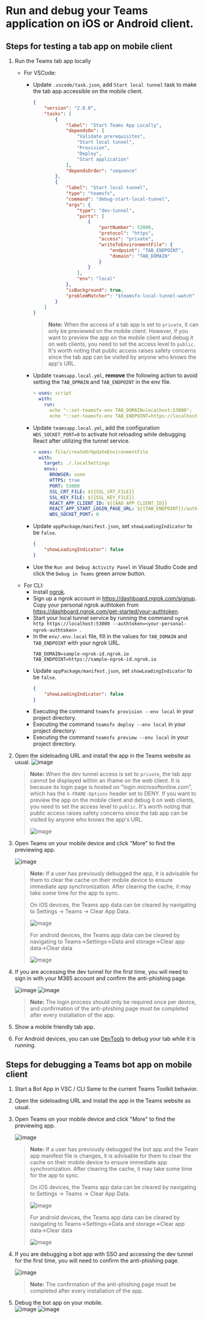 # Run and debug your Teams application on iOS or Android client.
## Steps for testing a tab app on mobile client

1. Run the Teams tab app locally
   - For VSCode:
     - Update `.vscode/task.json`, add `Start local tunnel` task to make the tab app accessible on the mobile client. 
        ```json
        {
            "version": "2.0.0",
            "tasks": [
                {
                    "label": "Start Teams App Locally",
                    "dependsOn": [
                        "Validate prerequisites",
                        "Start local tunnel",
                        "Provision",
                        "Deploy",
                        "Start application"
                    ],
                    "dependsOrder": "sequence"
                },
                {
                    "label": "Start local tunnel",
                    "type": "teamsfx",
                    "command": "debug-start-local-tunnel",
                    "args": {
                        "type": "dev-tunnel",
                        "ports": [
                            {
                                "portNumber": 53000,
                                "protocol": "https",
                                "access": "private",
                                "writeToEnvironmentFile": {
                                    "endpoint": "TAB_ENDPOINT",
                                    "domain": "TAB_DOMAIN"
                                }
                            }
                        ],
                        "env": "local"
                    },
                    "isBackground": true,
                    "problemMatcher": "$teamsfx-local-tunnel-watch"
                }
            ]
        }
        ```
        > **Note:** When the access of a tab app is set to `private`, it can only be previewed on the mobile client. However, if you want to preview the app on the mobile client and debug it on web clients, you need to set the access level to `public`. It's worth noting that public access raises safety concerns since the tab app can be visited by anyone who knows the app's URL. 
      - Update `teamsapp.local.yml`, **remove** the following action to avoid setting the `TAB_DPMAIN` and `TAB_ENDPOINT` in the env file. 
         ```yaml
         - uses: script
           with:
             run:
               echo "::set-teamsfx-env TAB_DOMAIN=localhost:53000";
               echo "::set-teamsfx-env TAB_ENDPOINT=https://localhost:53000"; 
         ```

      - Update `teamsapp.local.yml`, add the configuration `WDS_SOCKET_PORT=0` to activate hot reloading while debugging React after utilizing the tunnel service. 
         ```yaml
         - uses: file/createOrUpdateEnvironmentFile 
           with: 
             target: ./.localSettings 
             envs: 
               BROWSER: none 
               HTTPS: true 
               PORT: 53000 
               SSL_CRT_FILE: ${{SSL_CRT_FILE}} 
               SSL_KEY_FILE: ${{SSL_KEY_FILE}} 
               REACT_APP_CLIENT_ID: ${{AAD_APP_CLIENT_ID}} 
               REACT_APP_START_LOGIN_PAGE_URL: ${{TAB_ENDPOINT}}/auth-start.html 
               WDS_SOCKET_PORT: 0 
         ```
      - Update `appPackage/manifest.json`, set `showLoadingIndicator` to be `false`.
        ```json
        {
            "showLoadingIndicator": false
        }
        ```
      - Use the `Run and Debug Activity Panel` in Visual Studio Code and click the `Debug in Teams` green arrow button. 
    - For CLI: 
       - Install [ngrok](https://ngrok.com/). 
       - Sign up a ngrok account in https://dashboard.ngrok.com/signup. Copy your personal ngrok authtoken from https://dashboard.ngrok.com/get-started/your-authtoken. 
       - Start your local tunnel service by running the command `ngrok http https://localhost:53000 --authtoken=<your-personal-ngrok-authtoken> `. 
       - In the `env/.env.local` file, fill in the values for `TAB_DOMAIN` and `TAB_ENDPOINT` with your ngrok URL. 
           ```
           TAB_DOMAIN=sample-ngrok-id.ngrok.io 
           TAB_ENDPOINT=https://sample-ngrok-id.ngrok.io 
           ```
      - Update `appPackage/manifest.json`, set `showLoadingIndicator` to be `false`.
        ```json
        {
            "showLoadingIndicator": false
        }
        ```
       - Executing the command `teamsfx provision --env local` in your project directory. 
       - Executing the command `teamsfx deploy --env local` in your project directory. 
       - Executing the command `teamsfx preview --env local` in your project directory. 
1. Open the sideloading URL and install the app in the Teams website as usual. 
   ![image](https://user-images.githubusercontent.com/49138419/236614484-41aef6c4-2a4e-454f-888b-1b2e8d8b547a.png)
   > **Note:** When the dev tunnel access is set to `private`, the tab app cannot be displayed within an iframe on the web client. It is because its login page is hosted on "login.microsoftonline.com", which has the `X-FRAME-Options` header set to DENY. If you want to preview the app on the mobile client and debug it on web clients, you need to set the access level to `public`. It's worth noting that public access raises safety concerns since the tab app can be visited by anyone who knows the app's URL. 
   > 
   > ![image](https://user-images.githubusercontent.com/49138419/236614517-ab553360-ea54-48ee-be13-a314e8d7cc34.png)
1. Open Teams on your mobile device and click "More" to find the previewing app. 
   
   ![image](https://user-images.githubusercontent.com/49138419/236614567-b87c9d6d-6367-468a-b5fa-a9a10442f5f1.png)

   > **Note:** If a user has previously debugged the app, it is advisable for them to clear the cache on their mobile device to ensure immediate app synchronization. After clearing the cache, it may take some time for the app to sync. 
   > 
   > On iOS devices, the Teams app data can be cleared by navigating to Settings -> Teams -> Clear App Data. 
   > 
   > ![image](https://user-images.githubusercontent.com/49138419/236614707-8384e9a8-4675-47d0-a065-57377866a33c.png)
   > 
   > For android devices, the Teams app data can be cleared by navigating to Teams->Settings->Data and storage->Clear app data->Clear data 
   > 
   > ![image](https://user-images.githubusercontent.com/49138419/236614768-096f81b8-fc94-4f25-837d-cf97c588a50b.png)

1. If you are accessing the dev tunnel for the first time, you will need to sign in with your M365 account and confirm the anti-phishing page. 
   
   ![image](https://user-images.githubusercontent.com/49138419/236614829-0d9948d2-8d1a-4188-acbf-43b4179d981b.png)
   ![image](https://user-images.githubusercontent.com/49138419/236614843-d96c5de4-f6f4-4656-9da0-841848eedc1c.png)

   > **Note:** The login process should only be required once per device, and confirmation of the anti-phishing page must be completed after every installation of the app. 

1. Show a mobile friendly tab app. 
1. For Android devices, you can use [DevTools](https://learn.microsoft.com/en-us/microsoftteams/platform/tabs/how-to/developer-tools#access-devtools-from-an-android-device) to debug your tab while it is running.

## Steps for debugging a Teams bot app on mobile client

1. Start a Bot App in VSC / CLI 
   Same to the current Teams Toolkit behavior.  
1. Open the sideloading URL and install the app in the Teams website as usual. 
1. Open Teams on your mobile device and click "More" to find the previewing app. 

   ![image](https://user-images.githubusercontent.com/49138419/236614567-b87c9d6d-6367-468a-b5fa-a9a10442f5f1.png)

   > **Note:** If a user has previously debugged the bot app and the Team app manifest file is changes, it is advisable for them to clear the cache on their mobile device to ensure immediate app synchronization. After clearing the cache, it may take some time for the app to sync. 
   > 
   > On iOS devices, the Teams app data can be cleared by navigating to Settings -> Teams -> Clear App Data. 
   > 
   > ![image](https://user-images.githubusercontent.com/49138419/236614707-8384e9a8-4675-47d0-a065-57377866a33c.png)
   > 
   > For android devices, the Teams app data can be cleared by navigating to Teams->Settings->Data and storage->Clear app data->Clear data 
   > 
   > ![image](https://user-images.githubusercontent.com/49138419/236614768-096f81b8-fc94-4f25-837d-cf97c588a50b.png)

1. If you are debugging a bot app with SSO and accessing the dev tunnel for the first time, you will need to confirm the anti-phishing page. 
   
   ![image](https://user-images.githubusercontent.com/49138419/236614843-d96c5de4-f6f4-4656-9da0-841848eedc1c.png)
   > **Note:** The confirmation of the anti-phishing page must be completed after every installation of the app. 
1. Debug the bot app on your mobile.  
   ![image](https://user-images.githubusercontent.com/49138419/236615112-ee793006-bb63-4bd8-a76e-7d977a617d74.png)
   ![image](https://user-images.githubusercontent.com/49138419/236615116-35bc81f6-acf6-490b-b6b4-b270c6e133af.png)


 

 

 
